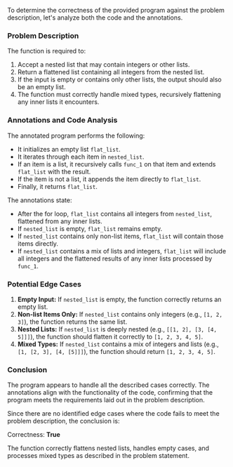 To determine the correctness of the provided program against the problem description, let's analyze both the code and the annotations.

### Problem Description
The function is required to:
1. Accept a nested list that may contain integers or other lists.
2. Return a flattened list containing all integers from the nested list.
3. If the input is empty or contains only other lists, the output should also be an empty list.
4. The function must correctly handle mixed types, recursively flattening any inner lists it encounters.

### Annotations and Code Analysis
The annotated program performs the following:
- It initializes an empty list `flat_list`.
- It iterates through each item in `nested_list`.
- If an item is a list, it recursively calls `func_1` on that item and extends `flat_list` with the result.
- If the item is not a list, it appends the item directly to `flat_list`.
- Finally, it returns `flat_list`.

The annotations state:
- After the for loop, `flat_list` contains all integers from `nested_list`, flattened from any inner lists.
- If `nested_list` is empty, `flat_list` remains empty.
- If `nested_list` contains only non-list items, `flat_list` will contain those items directly.
- If `nested_list` contains a mix of lists and integers, `flat_list` will include all integers and the flattened results of any inner lists processed by `func_1`.

### Potential Edge Cases
1. **Empty Input:** If `nested_list` is empty, the function correctly returns an empty list.
2. **Non-list Items Only:** If `nested_list` contains only integers (e.g., `[1, 2, 3]`), the function returns the same list.
3. **Nested Lists:** If `nested_list` is deeply nested (e.g., `[[1, 2], [3, [4, 5]]]`), the function should flatten it correctly to `[1, 2, 3, 4, 5]`.
4. **Mixed Types:** If `nested_list` contains a mix of integers and lists (e.g., `[1, [2, 3], [4, [5]]]`), the function should return `[1, 2, 3, 4, 5]`.

### Conclusion
The program appears to handle all the described cases correctly. The annotations align with the functionality of the code, confirming that the program meets the requirements laid out in the problem description. 

Since there are no identified edge cases where the code fails to meet the problem description, the conclusion is:

Correctness: **True** 

The function correctly flattens nested lists, handles empty cases, and processes mixed types as described in the problem statement.